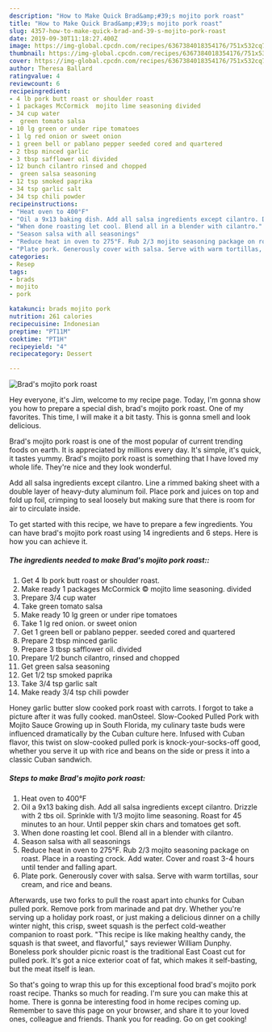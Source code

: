 ```yaml
---
description: "How to Make Quick Brad&amp;#39;s mojito pork roast"
title: "How to Make Quick Brad&amp;#39;s mojito pork roast"
slug: 4357-how-to-make-quick-brad-and-39-s-mojito-pork-roast
date: 2019-09-30T11:18:27.400Z
image: https://img-global.cpcdn.com/recipes/6367384018354176/751x532cq70/brads-mojito-pork-roast-recipe-main-photo.jpg
thumbnail: https://img-global.cpcdn.com/recipes/6367384018354176/751x532cq70/brads-mojito-pork-roast-recipe-main-photo.jpg
cover: https://img-global.cpcdn.com/recipes/6367384018354176/751x532cq70/brads-mojito-pork-roast-recipe-main-photo.jpg
author: Theresa Ballard
ratingvalue: 4
reviewcount: 6
recipeingredient:
- 4 lb pork butt roast or shoulder roast
- 1 packages McCormick  mojito lime seasoning divided
- 34 cup water
-  green tomato salsa
- 10 lg green or under ripe tomatoes
- 1 lg red onion or sweet onion
- 1 green bell or pablano pepper seeded cored and quartered
- 2 tbsp minced garlic
- 3 tbsp safflower oil divided
- 12 bunch cilantro rinsed and chopped
-  green salsa seasoning
- 12 tsp smoked paprika
- 34 tsp garlic salt
- 34 tsp chili powder
recipeinstructions:
- "Heat oven to 400°F"
- "Oil a 9x13 baking dish. Add all salsa ingredients except cilantro. Drizzle with 2 tbs oil. Sprinkle with 1/3 mojito lime seasoning. Roast for 45 minutes to an hour. Until pepper skin chars and tomatoes get soft."
- "When done roasting let cool. Blend all in a blender with cilantro."
- "Season salsa with all seasonings"
- "Reduce heat in oven to 275°F. Rub 2/3 mojito seasoning package on roast. Place in a roasting crock. Add water. Cover and roast 3-4 hours until tender and falling apart."
- "Plate pork. Generously cover with salsa. Serve with warm tortillas, sour cream, and rice and beans."
categories:
- Resep
tags:
- brads
- mojito
- pork

katakunci: brads mojito pork
nutrition: 261 calories
recipecuisine: Indonesian
preptime: "PT11M"
cooktime: "PT1H"
recipeyield: "4"
recipecategory: Dessert

---
```



![Brad&#39;s mojito pork roast](https://img-global.cpcdn.com/recipes/6367384018354176/751x532cq70/brads-mojito-pork-roast-recipe-main-photo.jpg)

Hey everyone, it's Jim, welcome to my recipe page. Today, I'm gonna show you how to prepare a special dish, brad&#39;s mojito pork roast. One of my favorites. This time, I will make it a bit tasty. This is gonna smell and look delicious.

Brad&#39;s mojito pork roast is one of the most popular of current trending foods on earth. It is appreciated by millions every day. It's simple, it's quick, it tastes yummy. Brad&#39;s mojito pork roast is something that I have loved my whole life. They're nice and they look wonderful.

Add all salsa ingredients except cilantro. Line a rimmed baking sheet with a double layer of heavy-duty aluminum foil. Place pork and juices on top and fold up foil, crimping to seal loosely but making sure that there is room for air to circulate inside.


To get started with this recipe, we have to prepare a few ingredients. You can have brad&#39;s mojito pork roast using 14 ingredients and 6 steps. Here is how you can achieve it.

##### The ingredients needed to make Brad&#39;s mojito pork roast::

1. Get 4 lb pork butt roast or shoulder roast.
1. Make ready 1 packages McCormick © mojito lime seasoning. divided
1. Prepare 3/4 cup water
1. Take  green tomato salsa
1. Make ready 10 lg green or under ripe tomatoes
1. Take 1 lg red onion. or sweet onion
1. Get 1 green bell or pablano pepper. seeded cored and quartered
1. Prepare 2 tbsp minced garlic
1. Prepare 3 tbsp safflower oil. divided
1. Prepare 1/2 bunch cilantro, rinsed and chopped
1. Get  green salsa seasoning
1. Get 1/2 tsp smoked paprika
1. Take 3/4 tsp garlic salt
1. Make ready 3/4 tsp chili powder


Honey garlic butter slow cooked pork roast with carrots. I forgot to take a picture after it was fully cooked. manOsteel. Slow-Cooked Pulled Pork with Mojito Sauce Growing up in South Florida, my culinary taste buds were influenced dramatically by the Cuban culture here. Infused with Cuban flavor, this twist on slow-cooked pulled pork is knock-your-socks-off good, whether you serve it up with rice and beans on the side or press it into a classic Cuban sandwich. 

##### Steps to make Brad&#39;s mojito pork roast:

1. Heat oven to 400°F
1. Oil a 9x13 baking dish. Add all salsa ingredients except cilantro. Drizzle with 2 tbs oil. Sprinkle with 1/3 mojito lime seasoning. Roast for 45 minutes to an hour. Until pepper skin chars and tomatoes get soft.
1. When done roasting let cool. Blend all in a blender with cilantro.
1. Season salsa with all seasonings
1. Reduce heat in oven to 275°F. Rub 2/3 mojito seasoning package on roast. Place in a roasting crock. Add water. Cover and roast 3-4 hours until tender and falling apart.
1. Plate pork. Generously cover with salsa. Serve with warm tortillas, sour cream, and rice and beans.


Afterwards, use two forks to pull the roast apart into chunks for Cuban pulled pork. Remove pork from marinade and pat dry. Whether you&#39;re serving up a holiday pork roast, or just making a delicious dinner on a chilly winter night, this crisp, sweet squash is the perfect cold-weather companion to roast pork. &#34;This recipe is like making healthy candy, the squash is that sweet, and flavorful,&#34; says reviewer William Dunphy. Boneless pork shoulder picnic roast is the traditional East Coast cut for pulled pork. It&#39;s got a nice exterior coat of fat, which makes it self-basting, but the meat itself is lean. 

So that's going to wrap this up for this exceptional food brad&#39;s mojito pork roast recipe. Thanks so much for reading. I'm sure you can make this at home. There is gonna be interesting food in home recipes coming up. Remember to save this page on your browser, and share it to your loved ones, colleague and friends. Thank you for reading. Go on get cooking!
